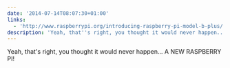 ```yaml
---
date: '2014-07-14T08:07:30+01:00'
links:
  - 'http://www.raspberrypi.org/introducing-raspberry-pi-model-b-plus/'
description: 'Yeah, that''s right, you thought it would never happen... A NEW RASPBERRY PI! '
---
```

Yeah, that's right, you thought it would never happen... A NEW RASPBERRY PI! 
